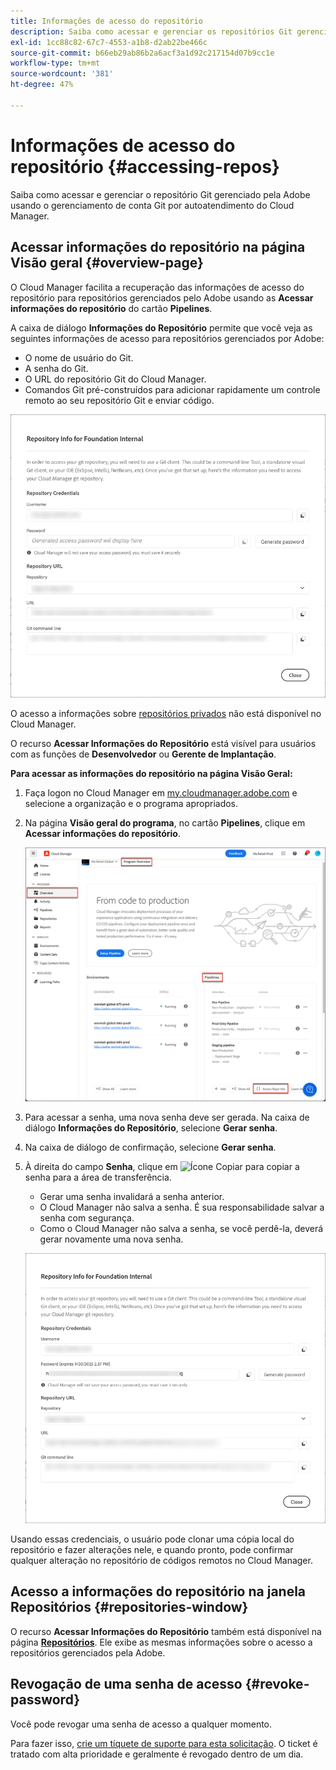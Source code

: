 ```yaml
---
title: Informações de acesso do repositório
description: Saiba como acessar e gerenciar os repositórios Git gerenciado pela Adobe usando o gerenciamento de conta Git por autoatendimento do Cloud Manager.
exl-id: 1cc88c82-67c7-4553-a1b8-d2ab22be466c
source-git-commit: b66eb29ab86b2a6acf3a1d92c217154d07b9cc1e
workflow-type: tm+mt
source-wordcount: '381'
ht-degree: 47%

---
```


# Informações de acesso do repositório {#accessing-repos}

Saiba como acessar e gerenciar o repositório Git gerenciado pela Adobe usando o gerenciamento de conta Git por autoatendimento do Cloud Manager.

## Acessar informações do repositório na página Visão geral {#overview-page}

O Cloud Manager facilita a recuperação das informações de acesso do repositório para repositórios gerenciados pelo Adobe usando as **Acessar informações do repositório** do cartão **Pipelines**.

A caixa de diálogo **Informações do Repositório** permite que você veja as seguintes informações de acesso para repositórios gerenciados por Adobe:

* O nome de usuário do Git.
* A senha do Git.
* O URL do repositório Git do Cloud Manager.
* Comandos Git pré-construídos para adicionar rapidamente um controle remoto ao seu repositório Git e enviar código.

![Janela de informações do repositório](assets/repository-info.png)

O acesso a informações sobre [repositórios privados](/help/managing-code/private-repositories.md) não está disponível no Cloud Manager.

O recurso **Acessar Informações do Repositório** está visível para usuários com as funções de **Desenvolvedor** ou **Gerente de Implantação**.

**Para acessar as informações do repositório na página Visão Geral:**

1. Faça logon no Cloud Manager em [my.cloudmanager.adobe.com](https://my.cloudmanager.adobe.com/) e selecione a organização e o programa apropriados.

1. Na página **Visão geral do programa**, no cartão **Pipelines**, clique em **Acessar informações do repositório**.

   ![Acessar informações do repositório no cartão Pipelines](/help/managing-code/assets/pipelines-card2.png)

1. Para acessar a senha, uma nova senha deve ser gerada. Na caixa de diálogo **Informações do Repositório**, selecione **Gerar senha**.

1. Na caixa de diálogo de confirmação, selecione **Gerar senha**.

1. À direita do campo **Senha**, clique em ![Ícone Copiar](https://spectrum.adobe.com/static/icons/workflow_18/Smock_Copy_18_N.svg) para copiar a senha para a área de transferência.

   * Gerar uma senha invalidará a senha anterior.
   * O Cloud Manager não salva a senha. É sua responsabilidade salvar a senha com segurança.
   * Como o Cloud Manager não salva a senha, se você perdê-la, deverá gerar novamente uma nova senha.

   ![Copiar senha na caixa de diálogo Informações do Repositório](/help/managing-code/assets/repository-copy-password.png)

Usando essas credenciais, o usuário pode clonar uma cópia local do repositório e fazer alterações nele, e quando pronto, pode confirmar qualquer alteração no repositório de códigos remotos no Cloud Manager.

## Acesso a informações do repositório na janela Repositórios {#repositories-window}

O recurso **Acessar Informações do Repositório** também está disponível na página [**Repositórios**](/help/managing-code/managing-repositories.md). Ele exibe as mesmas informações sobre o acesso a repositórios gerenciados pela Adobe.

## Revogação de uma senha de acesso {#revoke-password}

Você pode revogar uma senha de acesso a qualquer momento.

Para fazer isso, [crie um tíquete de suporte para esta solicitação](https://experienceleague.adobe.com/pt-br?support-solution=Experience+Manager&amp;support-tab=home#support). O ticket é tratado com alta prioridade e geralmente é revogado dentro de um dia.
